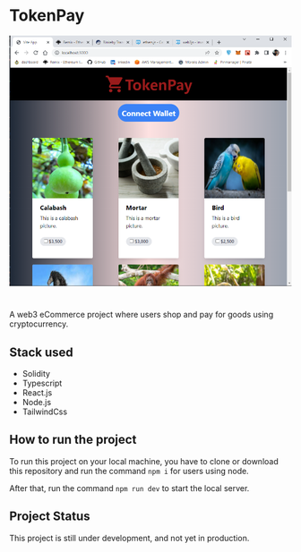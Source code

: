 # TokenPay

![Landing page](project-interface-images/tokenpay.png)
#
A web3 eCommerce project where users shop and pay for goods using cryptocurrency.

## Stack used
- Solidity
- Typescript
- React.js
- Node.js
- TailwindCss

## How to run the project
To run this project on your local machine, you have to clone or download this repository and run the command
`npm i` for users using node.

After that, run the command `npm run dev` to start the local server.

## Project Status
This project is still under development, and not yet in production.
